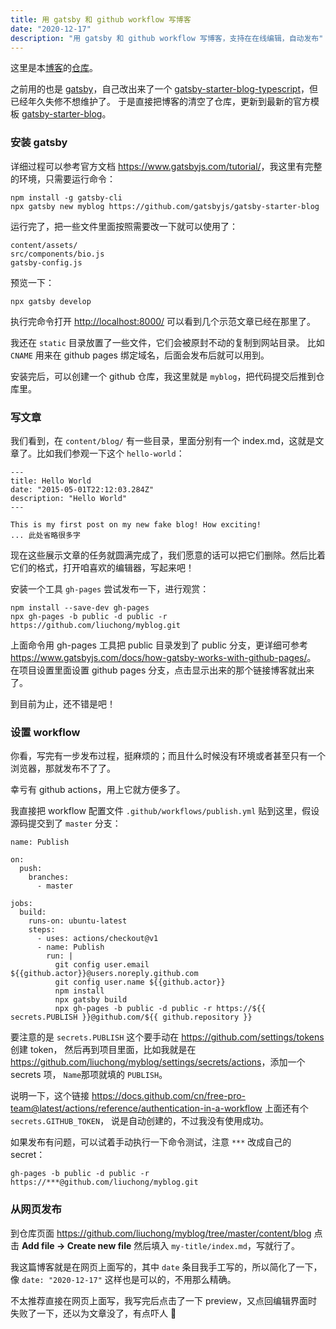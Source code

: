 ```yaml
---
title: 用 gatsby 和 github workflow 写博客
date: "2020-12-17"
description: "用 gatsby 和 github workflow 写博客，支持在在线编辑，自动发布"
---
```


这里是本[博客](/)的[仓库](https://github.com/liuchong/myblog)。

之前用的也是 [gatsby](https://www.gatsbyjs.com/)，自己改出来了一个 [gatsby-starter-blog-typescript](https://github.com/liuchong/gatsby-starter-blog-typescript)，但已经年久失修不想维护了。
于是直接把博客的清空了仓库，更新到最新的官方模板 [gatsby-starter-blog](https://github.com/gatsbyjs/gatsby-starter-blog)。

### 安装 gatsby

详细过程可以参考官方文档 <https://www.gatsbyjs.com/tutorial/>，我这里有完整的环境，只需要运行命令：

```
npm install -g gatsby-cli
npx gatsby new myblog https://github.com/gatsbyjs/gatsby-starter-blog
```

运行完了，把一些文件里面按照需要改一下就可以使用了：

```
content/assets/
src/components/bio.js
gatsby-config.js
```

预览一下：

```
npx gatsby develop
```

执行完命令打开 <http://localhost:8000/> 可以看到几个示范文章已经在那里了。

我还在 `static` 目录放置了一些文件，它们会被原封不动的复制到网站目录。
比如 `CNAME` 用来在 github pages 绑定域名，后面会发布后就可以用到。

安装完后，可以创建一个 github 仓库，我这里就是 `myblog`，把代码提交后推到仓库里。

### 写文章

我们看到，在 `content/blog/` 有一些目录，里面分别有一个 index.md，这就是文章了。比如我们参观一下这个 `hello-world`：

```
---
title: Hello World
date: "2015-05-01T22:12:03.284Z"
description: "Hello World"
---

This is my first post on my new fake blog! How exciting!
... 此处省略很多字
```

现在这些展示文章的任务就圆满完成了，我们愿意的话可以把它们删除。然后比着它们的格式，打开咱喜欢的编辑器，写起来吧！

安装一个工具 `gh-pages` 尝试发布一下，进行观赏：

```
npm install --save-dev gh-pages
npx gh-pages -b public -d public -r https://github.com/liuchong/myblog.git
```

上面命令用 gh-pages 工具把 public 目录发到了 public 分支，更详细可参考 <https://www.gatsbyjs.com/docs/how-gatsby-works-with-github-pages/>。
在项目设置里面设置 github pages 分支，点击显示出来的那个链接博客就出来了。

到目前为止，还不错是吧！

### 设置 workflow

你看，写完有一步发布过程，挺麻烦的；而且什么时候没有环境或者甚至只有一个浏览器，那就发布不了了。

幸亏有 github actions，用上它就方便多了。

我直接把 workflow 配置文件 `.github/workflows/publish.yml` 贴到这里，假设源码提交到了 `master` 分支：

```
name: Publish

on:
  push:
    branches:
      - master

jobs:
  build:
    runs-on: ubuntu-latest
    steps:
      - uses: actions/checkout@v1
      - name: Publish
        run: |
          git config user.email ${{github.actor}}@users.noreply.github.com
          git config user.name ${{github.actor}}
          npm install
          npx gatsby build
          npx gh-pages -b public -d public -r https://${{ secrets.PUBLISH }}@github.com/${{ github.repository }}
```

要注意的是 `secrets.PUBLISH` 这个要手动在 <https://github.com/settings/tokens> 创建 token，
然后再到项目里面，比如我就是在 <https://github.com/liuchong/myblog/settings/secrets/actions>，添加一个 secrets 项，
`Name`那项就填的 `PUBLISH`。

说明一下，这个链接 <https://docs.github.com/cn/free-pro-team@latest/actions/reference/authentication-in-a-workflow> 上面还有个 `secrets.GITHUB_TOKEN`，
说是自动创建的，不过我没有使用成功。

如果发布有问题，可以试着手动执行一下命令测试，注意 `***` 改成自己的 secret：

```
gh-pages -b public -d public -r https://***@github.com/liuchong/myblog.git
```

### 从网页发布

到仓库页面 <https://github.com/liuchong/myblog/tree/master/content/blog> 点击 **Add file -> Create new file** 然后填入 `my-title/index.md`，写就行了。

我这篇博客就是在网页上面写的，其中 `date` 条目我手工写的，所以简化了一下，像 `date: "2020-12-17"` 这样也是可以的，不用那么精确。

不太推荐直接在网页上面写，我写完后点击了一下 preview，又点回编辑界面时失败了一下，还以为文章没了，有点吓人 👀

